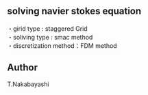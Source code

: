 ## solving navier stokes equation

・girid type : staggered Grid  
・soliving type : smac method  
・discretization method：FDM method  

## Author
T.Nakabayashi
